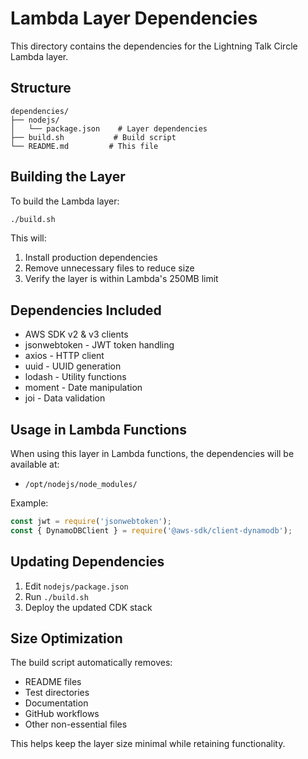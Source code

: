 # Lambda Layer Dependencies

This directory contains the dependencies for the Lightning Talk Circle Lambda
layer.

## Structure

```
dependencies/
├── nodejs/
│   └── package.json    # Layer dependencies
├── build.sh           # Build script
└── README.md         # This file
```

## Building the Layer

To build the Lambda layer:

```bash
./build.sh
```

This will:

1. Install production dependencies
2. Remove unnecessary files to reduce size
3. Verify the layer is within Lambda's 250MB limit

## Dependencies Included

- AWS SDK v2 & v3 clients
- jsonwebtoken - JWT token handling
- axios - HTTP client
- uuid - UUID generation
- lodash - Utility functions
- moment - Date manipulation
- joi - Data validation

## Usage in Lambda Functions

When using this layer in Lambda functions, the dependencies will be available
at:

- `/opt/nodejs/node_modules/`

Example:

```javascript
const jwt = require('jsonwebtoken');
const { DynamoDBClient } = require('@aws-sdk/client-dynamodb');
```

## Updating Dependencies

1. Edit `nodejs/package.json`
2. Run `./build.sh`
3. Deploy the updated CDK stack

## Size Optimization

The build script automatically removes:

- README files
- Test directories
- Documentation
- GitHub workflows
- Other non-essential files

This helps keep the layer size minimal while retaining functionality.
